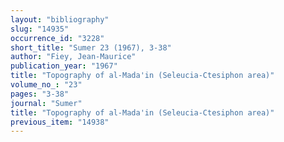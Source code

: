 ```yaml
---
layout: "bibliography"
slug: "14935"
occurrence_id: "3228"
short_title: "Sumer 23 (1967), 3-38"
author: "Fiey, Jean-Maurice"
publication_year: "1967"
title: "Topography of al-Mada'in (Seleucia-Ctesiphon area)"
volume_no_: "23"
pages: "3-38"
journal: "Sumer"
title: "Topography of al-Mada'in (Seleucia-Ctesiphon area)"
previous_item: "14938"
---
```

